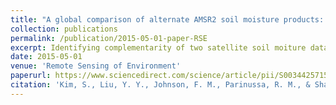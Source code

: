 ```yaml
---
title: "A global comparison of alternate AMSR2 soil moisture products: Why do they differ?"
collection: publications
permalink: /publication/2015-05-01-paper-RSE
excerpt: Identifying complementarity of two satellite soil moiture data.
date: 2015-05-01
venue: 'Remote Sensing of Environment'
paperurl: https://www.sciencedirect.com/science/article/pii/S0034425715000486
citation: 'Kim, S., Liu, Y. Y., Johnson, F. M., Parinussa, R. M., & Sharma, A. (2015). A global comparison of alternate AMSR2 soil moisture products: Why do they differ?. <i>Remote Sensing of Environment</i>, 161, 43-62.'
---
```

